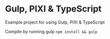 # Gulp, PIXI & TypeScript

Example project for using Gulp, PIXI & TypeScript

Compile by running  gulp ```npm install && gulp```